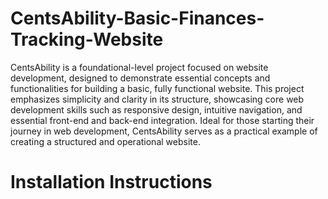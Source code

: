 # CentsAbility-Basic-Finances-Tracking-Website
CentsAbility is a foundational-level project focused on website development, designed to demonstrate essential concepts and functionalities for building a basic, fully functional website. This project emphasizes simplicity and clarity in its structure, showcasing core web development skills such as responsive design, intuitive navigation, and essential front-end and back-end integration. Ideal for those starting their journey in web development, CentsAbility serves as a practical example of creating a structured and operational website.

# Installation Instructions
